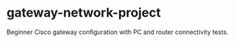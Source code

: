 # gateway-network-project
Beginner Cisco gateway configuration with PC and router connectivity tests.
